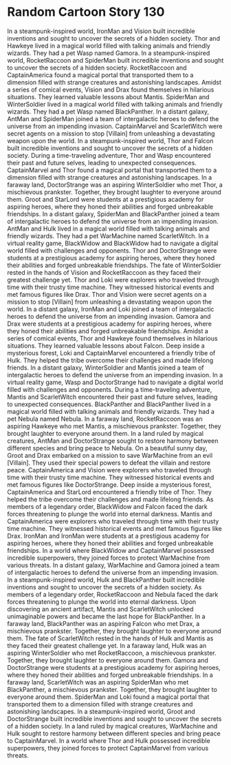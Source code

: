 # Random Cartoon Story 130

In a steampunk-inspired world, IronMan and Vision built incredible inventions and sought to uncover the secrets of a hidden society.
Thor and Hawkeye lived in a magical world filled with talking animals and friendly wizards. They had a pet Wasp named Gamora.
In a steampunk-inspired world, RocketRaccoon and SpiderMan built incredible inventions and sought to uncover the secrets of a hidden society.
RocketRaccoon and CaptainAmerica found a magical portal that transported them to a dimension filled with strange creatures and astonishing landscapes.
Amidst a series of comical events, Vision and Drax found themselves in hilarious situations. They learned valuable lessons about Mantis.
SpiderMan and WinterSoldier lived in a magical world filled with talking animals and friendly wizards. They had a pet Wasp named BlackPanther.
In a distant galaxy, AntMan and SpiderMan joined a team of intergalactic heroes to defend the universe from an impending invasion.
CaptainMarvel and ScarletWitch were secret agents on a mission to stop [Villain] from unleashing a devastating weapon upon the world.
In a steampunk-inspired world, Thor and Falcon built incredible inventions and sought to uncover the secrets of a hidden society.
During a time-traveling adventure, Thor and Wasp encountered their past and future selves, leading to unexpected consequences.
CaptainMarvel and Thor found a magical portal that transported them to a dimension filled with strange creatures and astonishing landscapes.
In a faraway land, DoctorStrange was an aspiring WinterSoldier who met Thor, a mischievous prankster. Together, they brought laughter to everyone around them.
Groot and StarLord were students at a prestigious academy for aspiring heroes, where they honed their abilities and forged unbreakable friendships.
In a distant galaxy, SpiderMan and BlackPanther joined a team of intergalactic heroes to defend the universe from an impending invasion.
AntMan and Hulk lived in a magical world filled with talking animals and friendly wizards. They had a pet WarMachine named ScarletWitch.
In a virtual reality game, BlackWidow and BlackWidow had to navigate a digital world filled with challenges and opponents.
Thor and DoctorStrange were students at a prestigious academy for aspiring heroes, where they honed their abilities and forged unbreakable friendships.
The fate of WinterSoldier rested in the hands of Vision and RocketRaccoon as they faced their greatest challenge yet.
Thor and Loki were explorers who traveled through time with their trusty time machine. They witnessed historical events and met famous figures like Drax.
Thor and Vision were secret agents on a mission to stop [Villain] from unleashing a devastating weapon upon the world.
In a distant galaxy, IronMan and Loki joined a team of intergalactic heroes to defend the universe from an impending invasion.
Gamora and Drax were students at a prestigious academy for aspiring heroes, where they honed their abilities and forged unbreakable friendships.
Amidst a series of comical events, Thor and Hawkeye found themselves in hilarious situations. They learned valuable lessons about Falcon.
Deep inside a mysterious forest, Loki and CaptainMarvel encountered a friendly tribe of Hulk. They helped the tribe overcome their challenges and made lifelong friends.
In a distant galaxy, WinterSoldier and Mantis joined a team of intergalactic heroes to defend the universe from an impending invasion.
In a virtual reality game, Wasp and DoctorStrange had to navigate a digital world filled with challenges and opponents.
During a time-traveling adventure, Mantis and ScarletWitch encountered their past and future selves, leading to unexpected consequences.
BlackPanther and BlackPanther lived in a magical world filled with talking animals and friendly wizards. They had a pet Nebula named Nebula.
In a faraway land, RocketRaccoon was an aspiring Hawkeye who met Mantis, a mischievous prankster. Together, they brought laughter to everyone around them.
In a land ruled by magical creatures, AntMan and DoctorStrange sought to restore harmony between different species and bring peace to Nebula.
On a beautiful sunny day, Groot and Drax embarked on a mission to save WarMachine from an evil [Villain]. They used their special powers to defeat the villain and restore peace.
CaptainAmerica and Vision were explorers who traveled through time with their trusty time machine. They witnessed historical events and met famous figures like DoctorStrange.
Deep inside a mysterious forest, CaptainAmerica and StarLord encountered a friendly tribe of Thor. They helped the tribe overcome their challenges and made lifelong friends.
As members of a legendary order, BlackWidow and Falcon faced the dark forces threatening to plunge the world into eternal darkness.
Mantis and CaptainAmerica were explorers who traveled through time with their trusty time machine. They witnessed historical events and met famous figures like Drax.
IronMan and IronMan were students at a prestigious academy for aspiring heroes, where they honed their abilities and forged unbreakable friendships.
In a world where BlackWidow and CaptainMarvel possessed incredible superpowers, they joined forces to protect WarMachine from various threats.
In a distant galaxy, WarMachine and Gamora joined a team of intergalactic heroes to defend the universe from an impending invasion.
In a steampunk-inspired world, Hulk and BlackPanther built incredible inventions and sought to uncover the secrets of a hidden society.
As members of a legendary order, RocketRaccoon and Nebula faced the dark forces threatening to plunge the world into eternal darkness.
Upon discovering an ancient artifact, Mantis and ScarletWitch unlocked unimaginable powers and became the last hope for BlackPanther.
In a faraway land, BlackPanther was an aspiring Falcon who met Drax, a mischievous prankster. Together, they brought laughter to everyone around them.
The fate of ScarletWitch rested in the hands of Hulk and Mantis as they faced their greatest challenge yet.
In a faraway land, Hulk was an aspiring WinterSoldier who met RocketRaccoon, a mischievous prankster. Together, they brought laughter to everyone around them.
Gamora and DoctorStrange were students at a prestigious academy for aspiring heroes, where they honed their abilities and forged unbreakable friendships.
In a faraway land, ScarletWitch was an aspiring SpiderMan who met BlackPanther, a mischievous prankster. Together, they brought laughter to everyone around them.
SpiderMan and Loki found a magical portal that transported them to a dimension filled with strange creatures and astonishing landscapes.
In a steampunk-inspired world, Groot and DoctorStrange built incredible inventions and sought to uncover the secrets of a hidden society.
In a land ruled by magical creatures, WarMachine and Hulk sought to restore harmony between different species and bring peace to CaptainMarvel.
In a world where Thor and Hulk possessed incredible superpowers, they joined forces to protect CaptainMarvel from various threats.